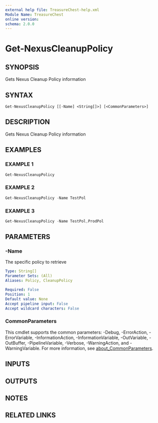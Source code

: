 ```yaml
---
external help file: TreasureChest-help.xml
Module Name: TreasureChest
online version:
schema: 2.0.0
---
```


# Get-NexusCleanupPolicy

## SYNOPSIS

Gets Nexus Cleanup Policy information

## SYNTAX

```
Get-NexusCleanupPolicy [[-Name] <String[]>] [<CommonParameters>]
```

## DESCRIPTION

Gets Nexus Cleanup Policy information

## EXAMPLES

### EXAMPLE 1

```powershell
Get-NexusCleanupPolicy
```

### EXAMPLE 2

```powershell
Get-NexusCleanupPolicy -Name TestPol
```

### EXAMPLE 3

```powershell
Get-NexusCleanupPolicy -Name TestPol,ProdPol
```

## PARAMETERS

### -Name

The specific policy to retrieve

```yaml
Type: String[]
Parameter Sets: (All)
Aliases: Policy, CleanupPolicy

Required: False
Position: 1
Default value: None
Accept pipeline input: False
Accept wildcard characters: False
```

### CommonParameters

This cmdlet supports the common parameters: -Debug, -ErrorAction, -ErrorVariable, -InformationAction, -InformationVariable, -OutVariable, -OutBuffer, -PipelineVariable, -Verbose, -WarningAction, and -WarningVariable. For more information, see [about_CommonParameters](http://go.microsoft.com/fwlink/?LinkID=113216).

## INPUTS

## OUTPUTS

## NOTES

## RELATED LINKS
